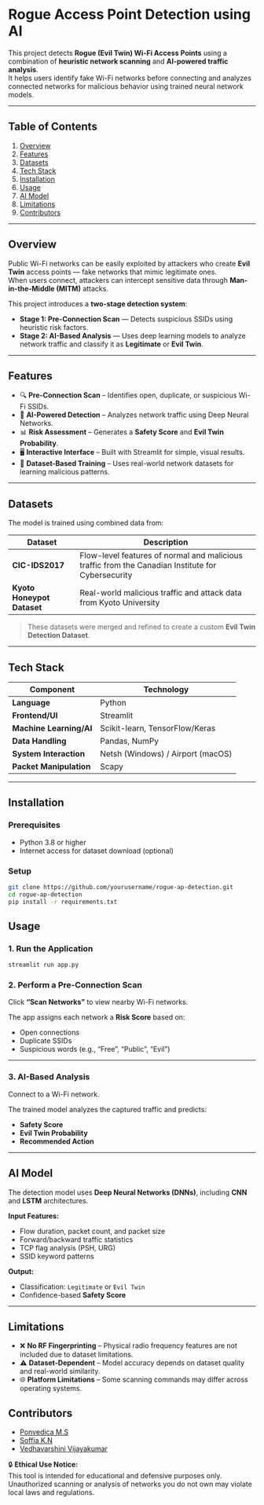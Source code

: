 # Rogue Access Point Detection using AI

This project detects **Rogue (Evil Twin) Wi-Fi Access Points** using a combination of **heuristic network scanning** and **AI-powered traffic analysis**.  
It helps users identify fake Wi-Fi networks before connecting and analyzes connected networks for malicious behavior using trained neural network models.

---

## Table of Contents

1. [Overview](#overview)
2. [Features](#features)
3. [Datasets](#datasets)
4. [Tech Stack](#tech-stack)
5. [Installation](#installation)
6. [Usage](#usage)
7. [AI Model](#ai-model)
8. [Limitations](#limitations)
9. [Contributors](#contributors)

---

## Overview

Public Wi-Fi networks can be easily exploited by attackers who create **Evil Twin** access points — fake networks that mimic legitimate ones.  
When users connect, attackers can intercept sensitive data through **Man-in-the-Middle (MITM)** attacks.

This project introduces a **two-stage detection system**:

- **Stage 1: Pre-Connection Scan** — Detects suspicious SSIDs using heuristic risk factors.
- **Stage 2: AI-Based Analysis** — Uses deep learning models to analyze network traffic and classify it as **Legitimate** or **Evil Twin**.

---

## Features

- 🔍 **Pre-Connection Scan** – Identifies open, duplicate, or suspicious Wi-Fi SSIDs.  
- 🤖 **AI-Powered Detection** – Analyzes network traffic using Deep Neural Networks.  
- 📊 **Risk Assessment** – Generates a **Safety Score** and **Evil Twin Probability**.  
- 🖥️ **Interactive Interface** – Built with Streamlit for simple, visual results.  
- 💾 **Dataset-Based Training** – Uses real-world network datasets for learning malicious patterns.  

---

## Datasets

The model is trained using combined data from:

| Dataset | Description |
|----------|--------------|
| **CIC-IDS2017** | Flow-level features of normal and malicious traffic from the Canadian Institute for Cybersecurity |
| **Kyoto Honeypot Dataset** | Real-world malicious traffic and attack data from Kyoto University |

> These datasets were merged and refined to create a custom **Evil Twin Detection Dataset**.

---

## Tech Stack

| Component | Technology |
|------------|-------------|
| **Language** | Python |
| **Frontend/UI** | Streamlit |
| **Machine Learning/AI** | Scikit-learn, TensorFlow/Keras |
| **Data Handling** | Pandas, NumPy |
| **System Interaction** | Netsh (Windows) / Airport (macOS) |
| **Packet Manipulation** | Scapy |

---

## Installation

### Prerequisites

- Python 3.8 or higher  
- Internet access for dataset download (optional)  

### Setup

```bash
git clone https://github.com/yourusername/rogue-ap-detection.git
cd rogue-ap-detection
pip install -r requirements.txt
```

## Usage 

### 1. Run the Application
```bash
streamlit run app.py
```

### 2. Perform a Pre-Connection Scan

Click **“Scan Networks”** to view nearby Wi-Fi networks.

The app assigns each network a **Risk Score** based on:
- Open connections  
- Duplicate SSIDs  
- Suspicious words (e.g., “Free”, “Public”, “Evil”)  

---

### 3. AI-Based Analysis

Connect to a Wi-Fi network.

The trained model analyzes the captured traffic and predicts:
- **Safety Score**  
- **Evil Twin Probability**  
- **Recommended Action**  

---

## AI Model

The detection model uses **Deep Neural Networks (DNNs)**, including **CNN** and **LSTM** architectures.

**Input Features:**
- Flow duration, packet count, and packet size  
- Forward/backward traffic statistics  
- TCP flag analysis (PSH, URG)  
- SSID keyword patterns  

**Output:**
- Classification: `Legitimate` or `Evil Twin`  
- Confidence-based **Safety Score**

---

## Limitations

- ❌ **No RF Fingerprinting** – Physical radio frequency features are not included due to dataset limitations.  
- ⚠️ **Dataset-Dependent** – Model accuracy depends on dataset quality and real-world similarity.  
- 🌐 **Platform Limitations** – Some scanning commands may differ across operating systems.  

## Contributors  

- [Ponvedica M.S](https://github.com/ponvedica)  
- [Soffia K.N](https://github.com/Soffia-275)  
- [Vedhavarshini Vijayakumar](https://github.com/vedha73varshini)



🔒 **Ethical Use Notice:**  
This tool is intended for educational and defensive purposes only.  
Unauthorized scanning or analysis of networks you do not own may violate local laws and regulations.
